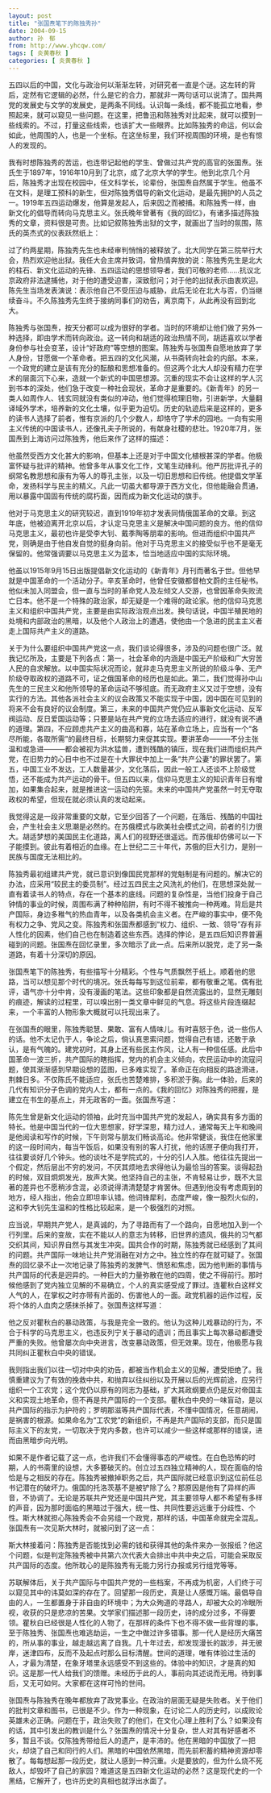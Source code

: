 ```yaml
---
layout: post
title: "张国焘笔下的陈独秀孙"
date: 2004-09-15
author: 孙　郁
from: http://www.yhcqw.com/
tags: [ 炎黄春秋 ]
categories: [ 炎黄春秋 ]
---
```





五四以后的中国，文化与政治何以渐渐左转，对研究者一直是个谜。这左转的背后，定然有它逻辑的必然，什么是它的合力，那就非一两句话可以说清了。国共两党的发展史与文学的发展史，是两条不同线。认识每一条线，都不能孤立地看，参照起来，就可以窥见一些问题。在这里，把鲁迅和陈独秀对比起来，就可以摸到一些线索的。不过，打量这些线索，也该扩大一些眼界。比如陈独秀的命运，何以会如此，他周围的人，也是一个坐标。在这坐标里，我们环视周围的环境，是也有惊人的发现的。


我有时想陈独秀的苦运，也连带记起他的学生、曾做过共产党的高官的张国焘。张氏生于1897年，1916年10月到了北京，成了北京大学的学生。他到北京几个月后，陈独秀才出现在校园中，任文科学长，论辈份，张国焘自然属于学生。他虽不在文科，是理工预科的新生，但对陈独秀倡导的新文化运动，是最先拥护的人员之一。1919年五四运动爆发，他算是发起人，后来因之而被捕。和陈独秀一样，由新文化的倡导而转向马克思主义。张氏晚年曾著有《我的回忆》，有诸多描述陈独秀的文章，资料很是可贵。比如记叙陈独秀出狱的文字，就画出了当时的氛围，陈氏的英杰式的仪表跃然纸上：


过了约两星期，陈独秀先生也未经审判悄悄的被释放了。北大同学在第三院举行大会，热烈欢迎他出狱。我任大会主席并致词，曾热情奔放的说：陈独秀先生是北大的柱石、新文化运动的先锋、五四运动的思想领导者，我们可敬的老师……抗议北京政府非法逮捕他，对于他的遭受迫害，深致慰问；对于他的出狱表示由衷欢迎。陈先生当场发表演说：表示他自己不受压迫与威胁，此后无论在北大与否，仍当继续奋斗。不久陈独秀先生终于接纳同事们的劝告，离京南下，从此再没有回到北大。


陈独秀与张国焘，按天分都可以成为很好的学者。当时的环境却让他们做了另外一种选择，即由学术而转向政治。这一转向和胡适的政治热情不同，胡适喜欢以学者身份参与社会变革，设计“好政府”等空想的图案。陈独秀与张国焘自愿地放弃了学人身份，甘愿做一个革命者。把五四的文化风潮，从书斋转向社会的内部。本来，一个政党的建立是该有充分的酝酿和思想准备的。但这两个北大人却没有精力在学术的层面沉下心来，造就一个新式的中国思想源。沉重的现实不会让这样的学人沉到书本的深处，他们急于改变一种社会现状，革命才是重要的。《新青年》的另一类人如周作人、钱玄同就没有类似的冲动，他们觉得梳理旧物，引进新学，大量翻译域外学术，培养新的文化土壤，似乎更为迫切。历史的轨迹后来是这样的，更多的读书人选择了前者，惟有京派的几个少数人，却恪守了学术的园地。一向有实用主义传统的中国读书人，还像孔夫子所说的，有献身社稷的悲壮。1920年7月，张国焘到上海访问过陈独秀，他后来作了这样的描述：


他虽然受西方文化甚大的影响，但基本上还是对于中国文化植根甚深的学者。他极富怀疑与批评的精神。他曾多年从事文化工作，文笔生动锋利。他严厉批评孔子的纲常名教思想和康有为等人的尊孔主张，以及一切旧思想和旧传统。他提倡文学革命，发扬科学与民主的精义。凡此一切虽大都导源于西方文化，但他能融会贯通，用以暴露中国固有传统的腐朽面，因而成为新文化运动的旗手。


他对于马克思主义的研究较迟，直到1919年初才发表同情俄国革命的文章。到这年底，他被迫离开北京以后，才认定马克思主义是解决中国问题的良方。他的信仰马克思主义，最初也许是受李大钊、戴季陶等朋辈的影响。但进而组织中国共产党，则确是由于他自发自觉的挺身向前。他对于马克思主义的接受似乎也不是毫无保留的。他常强调要以马克思主义为蓝本，恰当地适应中国的实际环境。


他虽以1915年9月15日出版提倡新文化运动的《新青年》月刊而著名于世。但他早就是中国革命的一个活动分子。辛亥革命时，他曾任安徽都督柏文蔚的主任秘书。他似未加入同盟会，但一直与当时的革命党人及左倾文人交游，也曾因革命失败流亡日本。他不是一个特殊的政治家，却无疑是一个难得的政论家。他的信仰马克思主义和组织中国共产党，主要是由实际政治观点出发。换句话说，中国半殖民地的处境和内部政治的黑暗，以及他个人政治上的遭遇，使他由一个急进的民主主义者走上国际共产主义的道路。


关于为什么要组织中国共产党这一点，我们谈论得很多，涉及的问题也很广泛。就我记忆所及，主要是下列各点：第一，社会革命的内涵是中国无产阶级和广大穷苦人民的自求解放。以中国实际状况而论，就非走马克思主义所说的阶级斗争、无产阶级夺取政权的道路不可，证之俄国革命的经历也是如此。第二，我们觉得孙中山先生的三民主义和他所领导的革命运动不够彻底。而无政府主义又过于空想，没有实行的方法。其他各派社会主义的议会政策又不能实现于中国，因中国在可见到的将来不会有良好的议会制度。第三，未来的中国共产党仍应从事新文化运动、反军阀运动、反日爱国运动等；只要是站在共产党的立场去适应的进行，就没有说不通的道理。第四，不应顾虑共产主义的曲高和寡，站在革命立场上，应当有一个“各尽所能，各取所需”的最终目标，长期努力来促其实现。要讲革命———不分主张温和或急进———都会被视为洪水猛兽，遭到残酷的镇压，现在我们进而组织共产党，在旧势力的心目中也不过是在十大罪状中加上一条“共产公妻”的罪状罢了。第五，中国工业不发达，工人数量甚少，文化落后，因此一般工人还谈不上阶级觉悟，还不能成为共产运动的骨干。但五四以来，信仰马克思主义的知识青年日有增加，如果集合起来，就是推进这一运动的先驱。未来的中国共产党虽然一时无夺取政权的希望，但现在就必须认真的发动起来。


我觉得这是一段非常重要的文献，它至少回答了一个问题，在落后、残酷的中国社会，产生社会主义思潮是必然的。在苏俄模式与欧美社会模式之间，前者的引力很大。胡适梦想的美国民主化道路，离人们的视野还很遥远。而苏俄却仿佛可以一下子能摸到。彼此有着相近的血缘。在上世纪二三十年代，苏俄的巨大引力，是别一民族与国度无法相比的。


陈独秀最初组建共产党，就已意识到像国民党那样的党魁制是有问题的。解决它的办法，应采用“较民主的委员制”。经过五四民主之风洗礼的他们，在思想深处就一直有着读书人的特点，存在一个基本的底线。问题的复杂性是，当他们投身于自己钟情的事业的时候，周围布满了种种陷阱，有时不得不被推向一种两难。背后是共产国际，身边多稚气的热血青年，以及各类机会主义者。在严峻的事实中，便不免有权力之争、党风之变。陈独秀和张国焘都感到“权力、组织、一致、领导”存有非人性化的因素，他们自己也在制造着这些东西。选择的悖论，是五四后知识界普遍碰到的问题。张国焘在回忆录里，多次暗示了此一点。后来所以脱党，走了另一条道路，有着十分深切的原因。


张国焘笔下的陈独秀，有些描写十分精彩。个性与气质飘然于纸上。顺着他的思路，当可以想见那个时代的境况。张氏每每写到这位前辈，都有敬重之笔。偶有批评，语气亦十分中肯，没有漫画的笔法。这些印象都是自然流露出的，显然无雕刻的痕迹，解读的过程里，可以嗅出别一类文章中鲜见的气息。将这些片段连缀起来，一个丰富的人物形象大概就可以托现出来了。


在张国焘的眼里，陈独秀聪慧、果敢、富有人情味儿。有时喜怒于色，说一些伤人的话。他不太记仇于人，争论之后，倘认真思索问题，觉得自己有错，还敢于承认，是有气魄的。建党初时，其身上还有些民主作风，让人有一种信任感。此后中国革命一波三折，共产国际的瞎指挥，党内的机会主义倾向，农民运动中的流寇问题，使其渐渐感到早期设想的蓝图，已多难实现了。革命正在向相反的路途滑进，荆棘日多。不仅陈氏不能适应，张氏也苦楚难排，多积淤于胸。此一体验，后来的几代有知识分子色调的党内人士，都有一点的。《我的回忆》对陈独秀的把握，是建立在书生的基点上，并无政客的一面。张国焘写道：


陈先生曾是新文化运动的领袖，此时充当中国共产党的发起人，确实具有多方面的特长。他是中国当代的一位大思想家，好学深思，精力过人，通常每天上午和晚间是他阅读和写作的时候，下午则常与朋友们畅谈高论。他非常健谈，我住在他家里的这一段时间内，每当午饭后，如果没有别的客人打扰，他的话匣子便向我打开，往往要谈好几个钟头。他的谈吐不是学院式的，十分的引人入胜。他往往先提出一个假定，然后层出不穷的发问，不厌其烦地去求得他认为最恰当的答案。谈得起劲的时候，双目炯炯发光，放声大笑。他坚持自己的主张，不肯轻易让步，既不大显著的差异也不愿稍涉含混，必须说得清清楚楚才肯罢休。但遇到他没有考虑周到的地方，经人指出，他会立即坦率认错。他词锋犀利，态度严峻，像一股烈火似的，这和李大钊先生温和的性格比较起来，是一个极强烈的对照。


应当说，早期共产党人，是真诚的，为了寻路而有了一个路向，自愿地加入到一个行列里。后来的变故，实在不能以人的意志为转移，旧世界的遗风，俄共的习气都交织其间，知识界自然与其发生冲突。国共合作的时期，陈独秀就已经感到了其间的问题。共产国际一味地让共产党消融在对方之中。独立性的存在就可疑了。张国焘的回忆录不止一次地记录了陈独秀的发脾气、愤怒和焦虑，因为他判断的事情与共产国际的代表是迥异的。一种巨大的力量弥散在他的四周，使之不得前行。那时候他感到了党内独立见解的不易确立，个人的真实感受成了罪过。连瞿秋白这样文人气的人，在掌权之时亦带有片面的、伤害他人的一面。政党机器的运作过程，反将个体的人血肉之感抹杀掉了。张国焘这样写道：


他之反对瞿秋白的暴动政策，与我是完全一致的。他认为这种儿戏暴动的行为，不合于科学的马克思主义，也违反列宁关于暴动的遗训；而且事实上每次暴动都遭受严重的失败。他曾屡次向中央进言，改变暴动政策，但无效果。现在，他极愿与我共同纠正瞿秋白中央的错误。


我则指出我们以往一切对中央的劝告，都被当作机会主义的见解，遭受拒绝了。我慎重建议为了有效的挽救中共，和抛弃以往纠纷以及开展以后的光辉前途，应另行组织一个工农党；这个党仍以原有的同志为基础，扩大其政纲要点仍是反对帝国主义和实现土地革命，但不再是共产国际的一个支部。瞿秋白中央的一味盲动，是以共产国际的指示为护符的；罗明那滋等共产国际代表，不懂中国情况，任意胡闹，是祸害的根源。如果命名为“工农党”的新组织，不再是共产国际的支部，而只是国际主义下的友党，一切取决于党内多数，也许可以减少一些这样或那样的错误，进而由黑暗步向光明。


如果不是作者记载了这一点，也许我们不会懂得事态的严峻性。在白色恐怖的时期，人的书斋里的设想，大多要破灭的。创立过五四独立精神的人，现在面临的恰恰是与之相反的存在。陈独秀被撤掉职务之后，共产国际就已经意识到这位前任总书记潜在的破坏力。俄国的托洛茨基不是被铲除了么？那原因是他有了异样的声音，不协调了。无论是苏联共产党还是中国共产党，其主要领导人都不希望有多样的声音，因为那时面临的黑暗过于强大，统一性、共同性要远远重于分歧性、个性。斯大林就担心陈独秀会不会另组一个政党，那样的话，中国革命就完全混乱。张国焘有一次见斯大林时，就被问到了这一点：


斯大林接着问：陈独秀是否能找到必需的钱和获得其他的条件来办一张报纸？他这个问题，似是判定陈独秀被中共第六次代表大会排出中共中央之后，可能会采取反共产国际的态度。他所耽心的是陈独秀有无能力另行办报或另行组党等等。


苏联解体后，关于共产国际与中国共产党的一些档案，不再成为机密，人们终于可以窥见其中的讳莫如深的存在了。回望那一段历史，真是让人感慨万端。最倡导自由的人，一生都置身于非自由的环境中；为大众殉道的寻路人，却被大众的冷眼所视，收获的只是悲凉的苦果。文学家们描述那一段历史，诗的成分过多，不得要领。瞿秋白已经很是人性化的人物了，在那样的条件下也不得不做一些背理的事。至于陈独秀、张国焘也难逃劫运，一生之中做过许多错事。那一代人是经历大痛苦的，所从事的事业，越走越远离了自我。几十年过去，却发现漫长的跋涉，并无彼岸，迷津四布，反而不及起点时那么目标清醒。世间的道理，唯有体验过生活的人，才最为清楚，在象牙塔里永远感受不到这些的。体验中的知识，才是真的知识。这是那一代人给我们的馈赠。未经历于此的人，事前向其述说而无用。待到事后，又无可如何。大家都在这样可怜的世间。


张国焘与陈独秀在晚年都放弃了政党事业。在政治的层面无疑是失败者。关于他们的批判文章和图书，已很是不少。作为一种现象，在讨论二人的历史时，以成败论英雄未必正确。问题在于，政治失败了的他们，在文化心理上胜利了么？如果没有的话，其中引发出的教训是什么？张国焘的情况十分复杂，世人对其有好感者不多，暂且不谈。仅陈独秀带给后人的遗产，是丰沛的。他在黑暗的中国放了一把火，却烧了自己和同行的人们。黑暗的中国依然黑暗，而先前积蓄的精神资源却零散了。每每想起那一段历史，就让人感到一种沉重。火是要放的，但为什么烧不死敌人，却毁坏了自己的家园？难道这是五四新文化运动的必然？这是现代史的一个黑结，它解开了，也许历史的真相也就浮出水面了。


